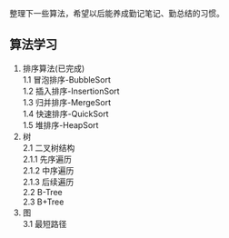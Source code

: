 整理下一些算法，希望以后能养成勤记笔记、勤总结的习惯。
## 算法学习
1. 排序算法(已完成)    
  1.1 冒泡排序-BubbleSort  
  1.2 插入排序-InsertionSort  
  1.3 归并排序-MergeSort  
  1.4 快速排序-QuickSort  
  1.5 堆排序-HeapSort  
2. 树  
  2.1 二叉树结构  
    2.1.1 先序遍历  
    2.1.2 中序遍历  
    2.1.3 后续遍历  
  2.2 B-Tree  
  2.3 B+Tree  
3. 图  
  3.1 最短路径  

  
